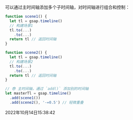 可以通过主时间轴添加多个子时间轴，对时间轴进行组合和控制：

```js {17}
function scene1() {
  let tl = gsap.timeline()
  // 构建场景1
  tl.to(...)
    .to(...)
  return tl // 返回时间轴
}

function scene2() {
  let tl = gsap.timeline()
  // 构建场景2
  tl.to(...)
    .to(...)
  return tl // 返回时间轴
}

// 😎 主时间轴，通过 `add()` 添加别的时间轴
let masterTl = gsap.timeline()
  .add(scene1())
  .add(scene2(), '-=0.5') // 轻微重叠
```

2022年10月14日15:38:42
